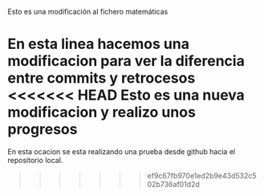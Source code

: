 Esto es una modificación al fichero matemáticas

En esta linea hacemos una modificacion para ver la diferencia entre commits y retrocesos
<<<<<<< HEAD
Esto es una nueva modificacion y realizo unos progresos
=======

En esta ocacion se esta realizando una prueba desde github hacia el repositorio local.
>>>>>>> ef9c67fb970e1ed2b9e43d532c502b736af01d2d
